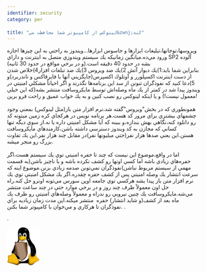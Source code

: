 ```yaml
---
identifier: security
category: per

title: "لينوكس از كامپيوتر شما محافظت مي&zwnj;كنه"
---
```

ويروسها،توجانها،تبليغات ابزارها و جاسوس ابزارها...ويندوز به راحتي به
اين چيزها اجازه ورود مي&zwnj;ده.ميانگين زمانيكه يك سيستم ويندوزي متصل
به اينترنت و داراي SP2 آلوده بشه در حدود 40 دقيقه&zwnj; است.(و در برخي
مواقع در حدود 30 ثانيه)<br />
بنابراين شما بايد:1)يك دبوار آتش 2)يك ضد ويروس 3)يك ضد تبلغات
افزار4)خلاص شدن از دست اينترنت اكسپلورر و آوتلوك اكسپرس(جايگزيني آنها
با فايرفاكس و تاندربرد)و 5)دعا كنيد كه نفوذگران تنونن از سد اين
برنامه&zwnj;ها نگذرند و اگر احياناً مشكلي امنيتي در ويندوز پيدا شد در
كمتر از يك ماه وصله&zwnj;اش توسط مايكروسافت منتشر بشه(كه اين خيلي معمول
نيست!) و يا اينكه لينوكس رو نصب كنين و به يك خواب عميق و راحت فرو برين!<br />
<br />
همونطوري كه در بخش"ويروس"گفته شد،نرم افزار متن باز(مثل لينوكس) بمعني
وجود چشمهاي بيشتري براي مرور كد هست.هر برنامه نويس در هركجاي كره زمين
ميتونه كد رو دانلود كنه،نگاهي بهش بندازه،و ببينه كه آيا مشكل امنيتي
داره يا نه.از سوي ديگه تنها كساني كه مجازن به كد ويندوز دسترسي داشته
باشن،كارمندهاي مايكروسافت هستن.اين يعني صدها هزار نفر(حتي ميليونها
نفر)در مقابل چند هزار نفر.اين يك تفاوت بزرگ رو منجر ميشه.<br />
<br />
اما در واقع،موضوع اين نيست كه چند تا حفره امنيتي توي يك سيستم هست،اگر
حفره&zwnj;هاي زيادي باشه اما كسي اونها رو كشف نكرده باشه و يا ناچيز
باشن(به قسمت مهمي از سيستم مربوط نباشن)نفوذگران نمي&zwnj;تونن صدمه
زيادي بزنن.موضوع اينه كه سرعت انتشار يك وصله امنيتي پس از كشف حفره
چقدره.اگر يك مشكل امنيتي توي يك نرم&zwnj; افزار متن باز پيدا بشه هركسي
توي جامعه اوپن سورس مي&zwnj;تونه اونرو حل كنه.راه حل اون معمولاً ظرف
چند روز و در برخي موارد حتي در چند ساعت منتشر مي&zwnj;شه.مايكروسافت يك
چنين نيرويي رو ندراه و معمولاً وصله&zwnj;هاي امنيتي رو ظرف يك ماه بعد
از كشف(و شايد انتشار) حفره &nbsp;منتشر ميكنه.اين مدت زمان زياديه براي
نفوذگران تا هركاري و مي&zwnj;خوان با كامپيوتر شما بكنن.
.


.



<img src="/img/security_thumb.png">





